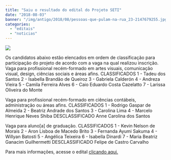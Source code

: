 ```yaml
---
title: "Saiu o resultado do edital do Projeto SETI"
date: "2018-08-03"
banner: "/img/antigo/2018/08/pessoas-que-pulam-na-rua_23-2147679255.jpg"
categories: 
  - "editais"
  - "noticias"
---
```


![](/img/antigo/2018/08/pessoas-que-pulam-na-rua_23-2147679255.jpg)

Os candidatos abaixo estão elencados em ordem de classificação para participação do projeto de acordo com a vaga na qual realizou inscrição. Vaga para profissional recém-formado em artes visuais, comunicação visual, design, ciências sociais e áreas afins. CLASSIFICADOS 1 - Tadeu dos Santos 2 - Isabella Brandão de Queiroz 3 - Gabriela Calderón 4 - Andreza Vieira 5 - Camila Ferreira Alves 6 - Caio Eduardo Costa Cazelatto 7 - Larissa Oliveira do Monte

Vaga para profissional recém-formado em ciências contábeis, administração ou áreas afins. CLASSIFICADOS 1 - Rodrigo Gaspar de Almeida 2 - Beatriz Andrade dos Santos 3 - Carolina Lima 4 - Marcelo Henrique Neves Shiba DESCLASSIFICADO Anne Carolina dos Santos

Vaga para aluno\[a\] de graduação. CLASSIFICADOS 1 - Kevin Nelson de Morais 2 - Aron Lisboa de Macedo Brito 3 - Fernanda Ayumi Sakuma 4 - Willyan Batosti 5 - Angélica Teixeira 6 - Isabella Dinardi 7 - Maria Beatriz Ganacim Guilhermetti DESCLASSIFICADO Felipe de Castro Carvalho

Para mais informações, acesse o edital [clicando aqui.](/img/antigo/2018/08/Edital-de-classificacao.pdf)
